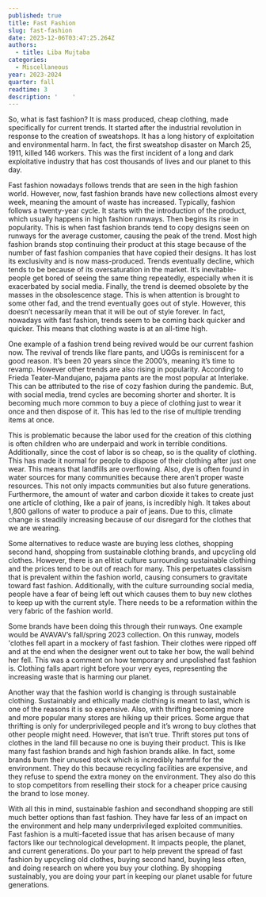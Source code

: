 ```yaml
---
published: true
title: Fast Fashion
slug: fast-fashion
date: 2023-12-06T03:47:25.264Z
authors:
  - title: Liba Mujtaba
categories:
  - Miscellaneous
year: 2023-2024
quarter: fall
readtime: 3
description: '    '
---
```


So, what is fast fashion? It is mass produced, cheap clothing, made specifically for current trends. It started after the industrial revolution in response to the creation of sweatshops. It has a long history of exploitation and environmental harm. In fact, the first sweatshop disaster on March 25, 1911, killed 146 workers. This was the first incident of a long and dark exploitative industry that has cost thousands of lives and our planet to this day.

Fast fashion nowadays follows trends that are seen in the high fashion world. However, now, fast fashion brands have new collections almost every week, meaning the amount of waste has increased. Typically, fashion follows a twenty-year cycle. It starts with the introduction of the product, which usually happens in high fashion runways. Then begins its rise in popularity. This is when fast fashion brands tend to copy designs seen on runways for the average customer, causing the peak of the trend. Most high fashion brands stop continuing their product at this stage because of the number of fast fashion companies that have copied their designs. It has lost its exclusivity and is now mass-produced. Trends eventually decline, which tends to be because of its oversaturation in the market. It’s inevitable- people get bored of seeing the same thing repeatedly, especially when it is exacerbated by social media. Finally, the trend is deemed obsolete by the masses in the obsolescence stage. This is when attention is brought to some other fad, and the trend eventually goes out of style. However, this doesn’t necessarily mean that it will be out of style forever. In fact, nowadays with fast fashion, trends seem to be coming back quicker and quicker. This means that clothing waste is at an all-time high.

One example of a fashion trend being revived would be our current fashion now. The revival of trends like flare pants, and UGGs is reminiscent for a good reason. It’s been 20 years since the 2000’s, meaning it’s time to revamp. However other trends are also rising in popularity. According to Frieda Teater-Mandujano, pajama pants are the most popular at Interlake. This can be attributed to the rise of cozy fashion during the pandemic. But, with social media, trend cycles are becoming shorter and shorter. It is becoming much more common to buy a piece of clothing just to wear it once and then dispose of it. This has led to the rise of multiple trending items at once.

This is problematic because the labor used for the creation of this clothing is often children who are underpaid and work in terrible conditions. Additionally, since the cost of labor is so cheap, so is the quality of clothing. This has made it normal for people to dispose of their clothing after just one wear. This means that landfills are overflowing. Also, dye is often found in water sources for many communities because there aren’t proper waste resources. This not only impacts communities but also future generations. Furthermore, the amount of water and carbon dioxide it takes to create just one article of clothing, like a pair of jeans, is incredibly high. It takes about 1,800 gallons of water to produce a pair of jeans. Due to this, climate change is steadily increasing because of our disregard for the clothes that we are wearing.

Some alternatives to reduce waste are buying less clothes, shopping second hand, shopping from sustainable clothing brands, and upcycling old clothes. However, there is an elitist culture surrounding sustainable clothing and the prices tend to be out of reach for many. This perpetuates classism that is prevalent within the fashion world, causing consumers to gravitate toward fast fashion. Additionally, with the culture surrounding social media, people have a fear of being left out which causes them to buy new clothes to keep up with the current style. There needs to be a reformation within the very fabric of the fashion world.

Some brands have been doing this through their runways. One example would be AVAVAV’s fall/spring 2023 collection. On this runway, models 'clothes fell apart in a mockery of fast fashion. Their clothes were ripped off and at the end when the designer went out to take her bow, the wall behind her fell. This was a comment on how temporary and unpolished fast fashion is. Clothing falls apart right before your very eyes, representing the increasing waste that is harming our planet.

Another way that the fashion world is changing is through sustainable clothing. Sustainably and ethically made clothing is meant to last, which is one of the reasons it is so expensive. Also, with thrifting becoming more and more popular many stores are hiking up their prices. Some argue that thrifting is only for underprivileged people and it’s wrong to buy clothes that other people might need. However, that isn’t true. Thrift stores put tons of clothes in the land fill because no one is buying their product. This is like many fast fashion brands and high fashion brands alike. In fact, some brands burn their unused stock which is incredibly harmful for the environment. They do this because recycling facilities are expensive, and they refuse to spend the extra money on the environment. They also do this to stop competitors from reselling their stock for a cheaper price causing the brand to lose money.

With all this in mind, sustainable fashion and secondhand shopping are still much better options than fast fashion. They have far less of an impact on the environment and help many underprivileged exploited communities. Fast fashion is a multi-faceted issue that has arisen because of many factors like our technological development. It impacts people, the planet, and current generations. Do your part to help prevent the spread of fast fashion by upcycling old clothes, buying second hand, buying less often, and doing research on where you buy your clothing. By shopping sustainably, you are doing your part in keeping our planet usable for future generations.
